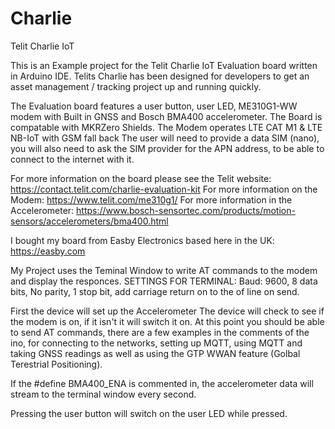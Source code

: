 # Charlie
Telit Charlie IoT

This is an Example project for the Telit Charlie IoT Evaluation board written in Arduino IDE.
Telits Charlie has been designed for developers to get an asset management / tracking project up and running quickly.

The Evaluation board features a user button, user LED, ME310G1-WW modem with Built in GNSS and Bosch BMA400 accelerometer.
The Board is compatable with MKRZero Shields.
The Modem operates LTE CAT M1 & LTE NB-IoT with GSM fall back
The user will need to provide a data SIM (nano), you will also need to ask the SIM provider for the APN address, to be able to connect to the internet with it.

For more information on the board please see the Telit website: https://contact.telit.com/charlie-evaluation-kit
For more information on the Modem: https://www.telit.com/me310g1/
For more information in the Accelerometer: https://www.bosch-sensortec.com/products/motion-sensors/accelerometers/bma400.html

I bought my board from Easby Electronics based here in the UK: https://easby.com

My Project uses the Teminal Window to write AT commands to the modem and display the responces.
SETTINGS FOR TERMINAL: Baud: 9600, 8 data bits, No parity, 1 stop bit, add carriage return on to the of line on send.

First the device will set up the Accelerometer
The device will check to see if the modem is on, if it isn't it will switch it on.
At this point you should be able to send AT commands, there are a few examples in the comments of the ino, for connecting to the networks, setting up MQTT, using MQTT and taking GNSS readings as well as using the GTP WWAN feature (Golbal Terestrial Positioning).

If the #define BMA400_ENA is commented in, the accelerometer data will stream to the terminal window every second.

Pressing the user button will switch on the user LED while pressed.
